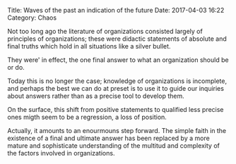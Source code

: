 Title: Waves of the past an indication of the future
Date: 2017-04-03 16:22
Category: Chaos

Not too long ago the literature of organizations consisted largely of principles of organizations; these were didactic statements of absolute and final truths which hold in all situations like a silver bullet.

They were' in effect, the one final answer to what an organization should be or do.

Today this is no longer the case; knowledge of organizations is incomplete, and perhaps the best we can do at preset is to use it to guide our inquiries about answers rather than as a precise tool to develop them.

On the surface, this shift from positive statements to qualified less precise ones migth seem to be a regression, a loss of position.

Actually, it amounts to an enourmouns step forward. The simple faith in the existence of a final and ultimate answer has been replaced by a more mature and sophisticate understanding of the multitud and complexity of the factors involved in organizations.